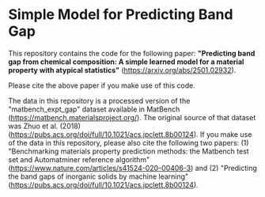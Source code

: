 # Simple Model for Predicting Band Gap

This repository contains the code for the following paper: **"Predicting band gap from chemical composition: A simple learned model for a material property with atypical statistics"** (https://arxiv.org/abs/2501.02932).

Please cite the above paper if you make use of this code.

The data in this repository is a processed version of the "matbench_expt_gap" dataset available in MatBench (https://matbench.materialsproject.org/). The original source of that dataset was Zhuo et al. (2018) (https://pubs.acs.org/doi/full/10.1021/acs.jpclett.8b00124). If you make use of the data in this repository, please also cite the following two papers: (1) "Benchmarking materials property prediction methods: the Matbench test set and Automatminer reference algorithm" (https://www.nature.com/articles/s41524-020-00406-3) and (2) "Predicting the band gaps of inorganic solids by machine learning" (https://pubs.acs.org/doi/full/10.1021/acs.jpclett.8b00124).
